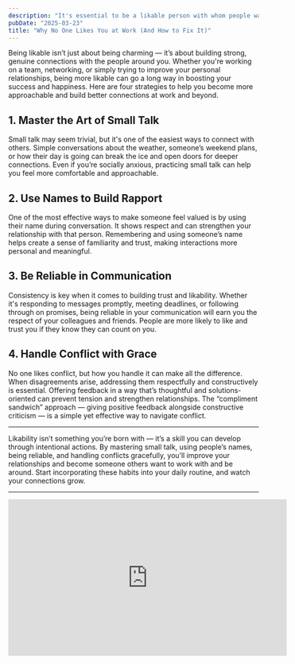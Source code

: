 ```yaml
---
description: "It's essential to be a likable person with whom people want to engage and work with."
pubDate: "2025-03-23"
title: "Why No One Likes You at Work (And How to Fix It)"
---
```


Being likable isn’t just about being charming — it’s about building strong, genuine connections with the people around you. Whether you're working on a team, networking, or simply trying to improve your personal relationships, being more likable can go a long way in boosting your success and happiness. Here are four strategies to help you become more approachable and build better connections at work and beyond.

## 1. Master the Art of Small Talk

Small talk may seem trivial, but it's one of the easiest ways to connect with others. Simple conversations about the weather, someone’s weekend plans, or how their day is going can break the ice and open doors for deeper connections. Even if you’re socially anxious, practicing small talk can help you feel more comfortable and approachable.

## 2. Use Names to Build Rapport

One of the most effective ways to make someone feel valued is by using their name during conversation. It shows respect and can strengthen your relationship with that person. Remembering and using someone’s name helps create a sense of familiarity and trust, making interactions more personal and meaningful.

## 3. Be Reliable in Communication

Consistency is key when it comes to building trust and likability. Whether it's responding to messages promptly, meeting deadlines, or following through on promises, being reliable in your communication will earn you the respect of your colleagues and friends. People are more likely to like and trust you if they know they can count on you.

## 4. Handle Conflict with Grace

No one likes conflict, but how you handle it can make all the difference. When disagreements arise, addressing them respectfully and constructively is essential. Offering feedback in a way that’s thoughtful and solutions-oriented can prevent tension and strengthen relationships. The “compliment sandwich” approach — giving positive feedback alongside constructive criticism — is a simple yet effective way to navigate conflict.

---

Likability isn’t something you’re born with — it’s a skill you can develop through intentional actions. By mastering small talk, using people’s names, being reliable, and handling conflicts gracefully, you’ll improve your relationships and become someone others want to work with and be around. Start incorporating these habits into your daily routine, and watch your connections grow.

---

<iframe width="560" height="315" class="mt-5 w-full" src="https://www.youtube.com/embed/vUnAlttQFqg?si=jKSrtumuXw7dLe_L" title="YouTube video player" frameborder="0" allow="accelerometer; autoplay; clipboard-write; encrypted-media; gyroscope; picture-in-picture; web-share" referrerpolicy="strict-origin-when-cross-origin" allowfullscreen></iframe>
